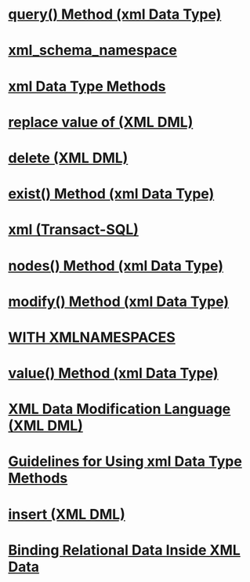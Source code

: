 # [query() Method (xml Data Type)](query-method-xml-data-type.md)
# [xml_schema_namespace](xml-schema-namespace.md)
# [xml Data Type Methods](xml-data-type-methods.md)
# [replace value of (XML DML)](replace-value-of-xml-dml.md)
# [delete (XML DML)](delete-xml-dml.md)
# [exist() Method (xml Data Type)](exist-method-xml-data-type.md)
# [xml (Transact-SQL)](xml-transact-sql.md)
# [nodes() Method (xml Data Type)](nodes-method-xml-data-type.md)
# [modify() Method (xml Data Type)](modify-method-xml-data-type.md)
# [WITH XMLNAMESPACES](with-xmlnamespaces.md)
# [value() Method (xml Data Type)](value-method-xml-data-type.md)
# [XML Data Modification Language (XML DML)](xml-data-modification-language-xml-dml.md)
# [Guidelines for Using xml Data Type Methods](guidelines-for-using-xml-data-type-methods.md)
# [insert (XML DML)](insert-xml-dml.md)
# [Binding Relational Data Inside XML Data](binding-relational-data-inside-xml-data.md)

